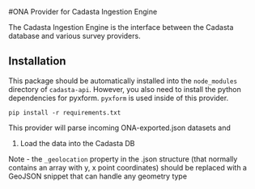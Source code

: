 #ONA Provider for Cadasta Ingestion Engine

The Cadasta Ingestion Engine is the interface between the Cadasta database and various survey providers.

## Installation

This package should be automatically installed into the `node_modules` directory of `cadasta-api`.
However, you also need to install the python dependencies for pyxform. `pyxform` is used inside of this provider.

```
pip install -r requirements.txt
```

This provider will parse incoming ONA-exported.json datasets and

1) Load the data into the Cadasta DB

Note - the `_geolocation` property in the .json structure (that normally contains an array with y, x point coordinates) should be replaced with a GeoJSON snippet that can handle any geometry type
